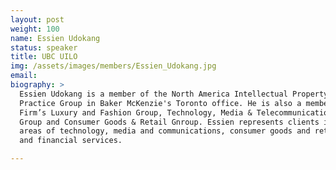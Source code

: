 ```yaml
---
layout: post
weight: 100
name: Essien Udokang
status: speaker
title: UBC UILO
img: /assets/images/members/Essien_Udokang.jpg
email: 
biography: >
  Essien Udokang is a member of the North America Intellectual Property
  Practice Group in Baker McKenzie's Toronto office. He is also a member of the
  Firm’s Luxury and Fashion Group, Technology, Media & Telecommunications
  Group and Consumer Goods & Retail Gnroup. Essien represents clients in the
  areas of technology, media and communications, consumer goods and retail,
  and financial services.

---
```

